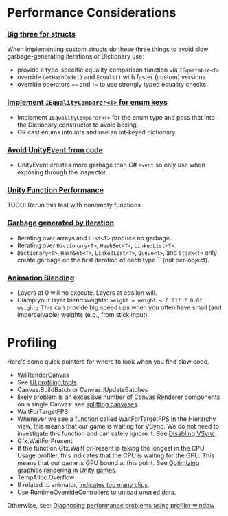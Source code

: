 # Performance Considerations

### [Big three for structs](http://www.somasim.com/blog/2015/08/c-performance-tips-for-unity-part-2-structs-and-enums/)
When implementing custom structs do these three things to avoid slow
garbage-generating iterations or Dictionary use:

* provide a type-specific equality comparison function via `IEquatable<T>`
* override `GetHashCode()` and `Equals()` with faster (custom) versions
* override operators `==` and `!=` to use strongly typed equality checks

### [Implement `IEqualityComparer<T>` for enum keys](http://www.somasim.com/blog/2015/08/c-performance-tips-for-unity-part-2-structs-and-enums/)
* Implement `IEqualityComparer<T>` for the enum type and pass that into the Dictionary constructor to avoid boxing.
* OR cast enums into ints and use an int-keyed dictionary.

### [Avoid UnityEvent from code](https://jacksondunstan.com/articles/3335)
* UnityEvent creates more garbage than C# `event` so only use when exposing through the inspector.


### [Unity Function Performance](https://jacksondunstan.com/articles/3605)
TODO: Rerun this test with nonempty functions.


### [Garbage generated by iteration](https://jacksondunstan.com/articles/3805)
* Iterating over arrays and `List<T>` produce no garbage.
* Iterating over `Dictionary<T>`, `HashSet<T>`, `LinkedList<T>`.
* `Dictionary<T>`, `HashSet<T>`, `LinkedList<T>`, `Queue<T>`, and `Stack<T>` only create garbage on the first iteration of each type T (not per-object).


### [Animation Blending](https://youtu.be/8VgQ5PpTqjc?t=1913)
* Layers at 0 will no execute. Layers at epsilon will.
 * Clamp your layer blend weights: `weight = weight < 0.01f ? 0.0f : weight;` This can provide big speed ups when you often have small (and imperceivable) weights (e.g., from stick input).



# Profiling

Here's some quick pointers for where to look when you find slow code.

* WillRenderCanvas 
 * See [UI profiling tools](https://unity3d.com/learn/tutorials/topics/best-practices/unity-ui-profiling-tools).
* Canvas.BuildBatch or Canvas::UpdateBatches
 * likely problem is an excessive number of Canvas Renderer components on a single Canvas: see [splitting canvases](https://unity3d.com/learn/tutorials/topics/best-practices/fill-rate-canvases-and-input#splitting-canvases).
* WaitForTargetFPS
 * Whenever we see a function called WaitForTargetFPS in the Hierarchy view, this means that our game is waiting for VSync. We do not need to investigate this function and can safely ignore it. See [Disabling VSync](https://unity3d.com/learn/tutorials/temas/performance-optimization/diagnosing-performance-problems-using-profiler-window).
* Gfx.WaitForPresent
 * If the function Gfx.WaitForPresent is taking the longest in the CPU Usage profiler, this indicates that the CPU is waiting for the GPU. This means that our game is GPU bound at this point. See [Optimizing graphics rendering in Unity games](https://unity3d.com/learn/tutorials/temas/performance-optimization/optimizing-graphics-rendering-unity-games?playlist=44069).
* TempAlloc.Overflow
 * If related to animator, [indicates too many clips](https://youtu.be/8VgQ5PpTqjc?t=1882).
 * Use RuntimeOverrideControllers to unload unused data.

Otherwise, see: [Diagnosing performance problems using profiler window](https://unity3d.com/learn/tutorials/temas/performance-optimization/diagnosing-performance-problems-using-profiler-window)


